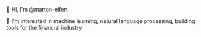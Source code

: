 👋 Hi, I'm @marton-eifert

👀 I'm interested in machine learning, natural language processing, building tools for the financial industry

<!---
🌱 I'm currently learning: Find more details on [LearningPath.md](LearningPath.md).
💞️ I’m looking to collaborate on ...
📫 How to reach me: Write me a message via GitHub.

marton-eifert/marton-eifert is a ✨ special ✨ repository because its `README.md` (this file) appears on your GitHub profile.
You can click the Preview link to take a look at your changes.
--->
